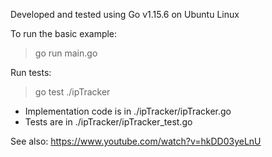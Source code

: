 Developed and tested using Go v1.15.6 on Ubuntu Linux

To run the basic example:
> go run main.go

Run tests:
> go test ./ipTracker

* Implementation code is in ./ipTracker/ipTracker.go
* Tests are in ./ipTracker/ipTracker_test.go

See also:
https://www.youtube.com/watch?v=hkDD03yeLnU
